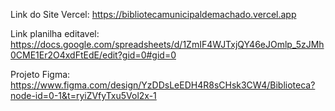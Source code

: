 Link do Site Vercel:
https://bibliotecamunicipaldemachado.vercel.app

Link planilha editavel:
https://docs.google.com/spreadsheets/d/1ZmIF4WJTxjQY46eJOmlp_5zJMh0CME1Er2O4xdFtEdE/edit?gid=0#gid=0

Projeto Figma:
https://www.figma.com/design/YzDDsLeEDH4R8sCHsk3CW4/Biblioteca?node-id=0-1&t=ryiZVfyTxu5Vol2x-1
